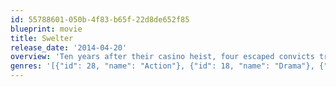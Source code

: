 ```yaml
---
id: 55788601-050b-4f83-b65f-22d8de652f85
blueprint: movie
title: Swelter
release_date: '2014-04-20'
overview: 'Ten years after their casino heist, four escaped convicts trace their former partner to a desert town, where he is now a lawman with no memory of his criminal past.'
genres: '[{"id": 28, "name": "Action"}, {"id": 18, "name": "Drama"}, {"id": 53, "name": "Thriller"}]'
---
```

